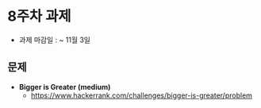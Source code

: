 
# 8주차 과제

- 과제 마감일 : ~ 11월 3일

## 문제 
- **Bigger is Greater (medium)**
  - https://www.hackerrank.com/challenges/bigger-is-greater/problem